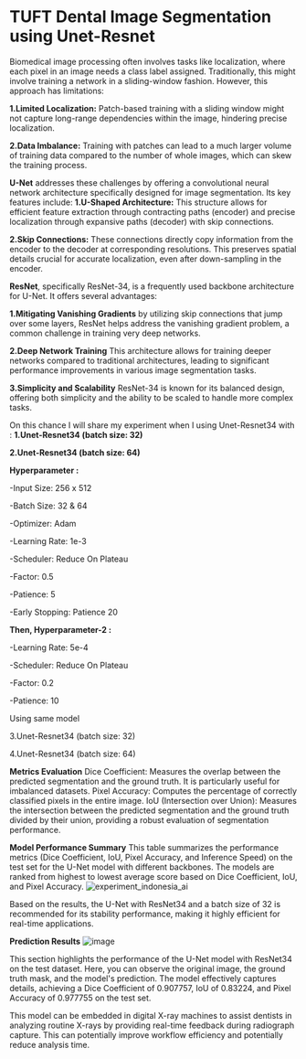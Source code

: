 # TUFT Dental Image Segmentation using Unet-Resnet 
Biomedical image processing often involves tasks like localization, where each pixel in an image needs a class label assigned. Traditionally, this might involve training a network in a sliding-window fashion. However, this approach has limitations:

**1.Limited Localization:** Patch-based training with a sliding window might not capture long-range dependencies within the image, hindering precise localization.

**2.Data Imbalance:** Training with patches can lead to a much larger volume of training data compared to the number of whole images, which can skew the training process.

**U-Net** addresses these challenges by offering a convolutional neural network architecture specifically designed for image segmentation. Its key features include:
**1.U-Shaped Architecture:** This structure allows for efficient feature extraction through contracting paths (encoder) and precise localization through expansive paths (decoder) with skip connections.

**2.Skip Connections:** These connections directly copy information from the encoder to the decoder at corresponding resolutions. This preserves spatial details crucial for accurate localization, even after down-sampling in the encoder.

**ResNet**, specifically ResNet-34, is a frequently used backbone architecture for U-Net. It offers several advantages:

**1.Mitigating Vanishing Gradients** by utilizing skip connections that jump over some layers, ResNet helps address the vanishing gradient problem, a common challenge in training very deep networks.

**2.Deep Network Training** This architecture allows for training deeper networks compared to traditional architectures, leading to significant performance improvements in various image segmentation tasks.

**3.Simplicity and Scalability** ResNet-34 is known for its balanced design, offering both simplicity and the ability to be scaled to handle more complex tasks.

On this chance I will share my experiment when I using Unet-Resnet34 with :
**1.Unet-Resnet34 (batch size: 32)**

**2.Unet-Resnet34 (batch size: 64)**

**Hyperparameter :**

-Input Size: 256 x 512

-Batch Size: 32 & 64

-Optimizer: Adam

-Learning Rate: 1e-3

-Scheduler: Reduce On Plateau

-Factor: 0.5

-Patience: 5

-Early Stopping: Patience 20

**Then, Hyperparameter-2 :**

-Learning Rate: 5e-4

-Scheduler: Reduce On Plateau

-Factor: 0.2

-Patience: 10

Using same model 

3.Unet-Resnet34 (batch size: 32)

4.Unet-Resnet34 (batch size: 64)

**Metrics Evaluation**
Dice Coefficient: Measures the overlap between the predicted segmentation and the ground truth. It is particularly useful for imbalanced datasets.
Pixel Accuracy: Computes the percentage of correctly classified pixels in the entire image.
IoU (Intersection over Union): Measures the intersection between the predicted segmentation and the ground truth divided by their union, providing a robust evaluation of segmentation performance.

**Model Performance Summary**
This table summarizes the performance metrics (Dice Coefficient, IoU, Pixel Accuracy, and Inference Speed) on the test set for the U-Net model with different backbones. The models are ranked from highest to lowest average score based on Dice Coefficient, IoU, and Pixel Accuracy.
![experiment_indonesia_ai](https://github.com/AndhikaNugRah/DentalSegmentationUnetResnet/assets/158553151/7a82eb6f-cd49-40eb-a56d-547a5a9b369d)

Based on the results, the U-Net with ResNet34 and a batch size of 32 is recommended for its stability performance, making it highly efficient for real-time applications.

**Prediction Results**
![image](https://github.com/AndhikaNugRah/DentalSegmentationUnetResnet/assets/158553151/67845869-5dd1-4e24-a19c-0fbe6a4a7d56)

This section highlights the performance of the U-Net model with ResNet34 on the test dataset. Here, you can observe the original image, the ground truth mask, and the model's prediction. The model effectively captures details, achieving a Dice Coefficient of 0.907757, IoU of 0.83224, and Pixel Accuracy of 0.977755 on the test set.

This model can be embedded in digital X-ray machines to assist dentists in analyzing routine X-rays by providing real-time feedback during radiograph capture. This can potentially improve workflow efficiency and potentially reduce analysis time.
